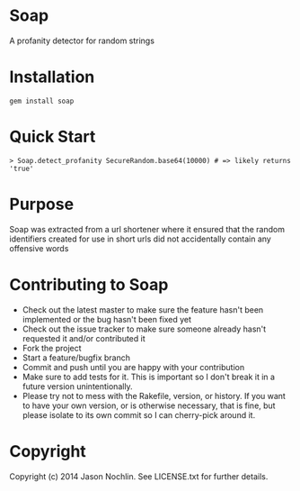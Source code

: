 # Soap

A profanity detector for random strings

# Installation

`gem install soap`

# Quick Start

`> Soap.detect_profanity SecureRandom.base64(10000) # => likely returns 'true'`

# Purpose

Soap was extracted from a url shortener where it ensured that the
random identifiers created for use in short urls did not accidentally contain 
any offensive words

# Contributing to Soap
 
* Check out the latest master to make sure the feature hasn't been implemented or the bug hasn't been fixed yet
* Check out the issue tracker to make sure someone already hasn't requested it and/or contributed it
* Fork the project
* Start a feature/bugfix branch
* Commit and push until you are happy with your contribution
* Make sure to add tests for it. This is important so I don't break it in a future version unintentionally.
* Please try not to mess with the Rakefile, version, or history. If you want to have your own version, or is otherwise necessary, that is fine, but please isolate to its own commit so I can cherry-pick around it.

# Copyright

Copyright (c) 2014 Jason Nochlin. See LICENSE.txt for
further details.

